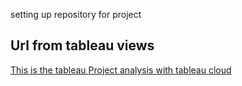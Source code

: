 setting up repository for project

## Url from tableau views
[This is the tableau Project analysis with tableau cloud](https://prod-useast-b.online.tableau.com/#/site/wilmugo08e4633f2b/workbooks/1422439/views)
